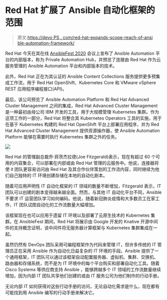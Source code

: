 # Red Hat 扩展了 Ansible 自动化框架的范围

> 原文:[https://devo PS . com/red-hat-expands-scope-reach-of-ansi ble-automation-framework/](https://devops.com/red-hat-expands-scope-reach-of-ansible-automation-framework/)

Red Hat 今天在其在线 [AnsibleFest 2020](https://www.ansible.com/ansiblefest) 会议上宣布了 Ansible Automation 平台的内部版本，称为 Private Automation Hub，并预览了连接由 Red Hat 作为云服务管理的 Ansible Automation 平台和内部版本的技术。

此外，Red Hat 正在为其认证的 Ansible Content Collections 服务提供更多预集成工作流，用于 Red Hat OpenShift、Kubernetes Core 和 VMware vSphere REST 应用程序编程接口(API)。

最后，该公司预览了 Ansible Automation Platform 和 Red Hat Advanced Cluster Management 之间的集成，Red Hat Advanced Cluster Management 是一种最初由母公司 IBM 开发的工具，用于大规模管理 Kubernetes 集群。作为这项工作的一部分，Red Hat 将整合其 Kubernetes Operators 工具的实施，用于在基于 Kubernetes 构建的 Red Hat OpenShift 平台上部署应用程序，并为 Red Hat Advanced Cluster Management 提供资源操作器，使 Ansible Automation Platform 能够在需要时执行 Kubernetes 集群之外的任务。

![](../Images/b7a749c9164ce07403d8addee4884c67.png)

Red Hat 的管理副总裁乔·菲茨杰拉德(Joe Fitzgerald)表示，现在有超过 60 个可用的内容集合，可以部署在内部或由 Red Hat 管理的云服务中。他说，连接器将使 it 团队更容易访问由 Red Hat 及其合作伙伴策划的工作流内容，同时继续为他们自己独特的 IT 环境创建存储在本地的自动化剧本。

随着可应用声明性 IT 自动化框架的 IT 领域的数量不断增加，Fitzgerald 表示，IT 团队可以创建的剧本变得越来越全面。然而，与其他 IT 自动化平台不同，Ansible 不要求 IT 运营团队学习如何编码。他说，随着新冠肺炎疫情和大多数员工在家工作，IT 团队试图自动化的工作流数量大幅增加。

该框架现在也可以应用于遗留 IT 环境以及部署了云原生技术的 Kubernetes 集群。在 AnsibleFest 期间，Red Hat 将展示由 Google 开发的 Knative 开源中间件的支持概念证明，该中间件将无服务器计算框架与 Kubernetes 集群集成在一起。

虽然仍然有 DevOps 团队采用可编程框架作为代码来管理 IT，但许多传统的 IT 管理员正在采用 Ansible 作为自动化日益复杂的 IT 环境的手段。Ansible 提供了一个通用框架，IT 团队可以通过该框架自动配置服务器、虚拟机、集群、交换机、路由器和存储系统，而不是为 IT 环境中的每个平台购买和部署自动化工具。随着 Cisco Systems 等供应商支持 Ansible ，能够跨越多个 IT 领域的工作流数量继续增加，因为内部 IT 团队共享他们创建的或由 IT 服务公司为他们制作的行动手册。

无论内部 IT 如何获得对这些行动手册的访问，无论自动化需求是什么，现在都有可能找到用 Ansible 编写的行动手册来解决它。